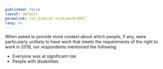 ```yaml
---
published: false
layout: default
permalink: /v3_1/en/at-risk/work/VUT/
lang: en
---
```

When asked to provide more context about which people, if any, were particularly unlikely to have work that meets the requirements of the right to work in 2019, our respondents mentioned the following:
- Everyone was at significant risk  
- People with disabilities 
 